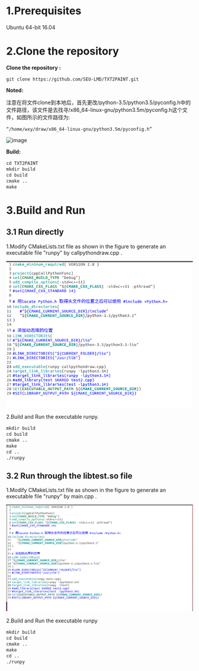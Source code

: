 # 1.Prerequisites

Ubuntu 64-bit 16.04

# 2.Clone the repository

**Clone the repository :**

```
git clone https://github.com/SEU-LMD/TXT2PAINT.git
```

**Noted:**

注意在将文件clone到本地后，首先更改/python-3.5/python3.5/pyconfig.h中的文件路径，该文件是去找寻/x86_64-linux-gnu/python3.5m/pyconfig.h这个文件，如图所示的文件路径为:

```
“/home/wxy/draw/x86_64-linux-gnu/python3.5m/pyconfig.h”
```

![image](https://github.com/SEU-LMD/TXT2PAINT/picture/2.PNG)

**Build:**

```
cd TXT2PAINT
mkdir build
cd build
cmake ..
make
```

# 3.Build and Run

## 3.1 Run directly

1.Modify CMakeLists.txt file as shown in the figure to generate an executable file "runpy" by callpythondraw.cpp .

![](readme.assets/2-16656573848451.PNG)

2.Build and Run the executable runpy.

```
mkdir build
cd build
cmake ..
make
cd ..
./runpy
```

## 3.2 Run through the libtest.so file

1.Modify CMakeLists.txt file as shown in the figure to generate an executable file "runpy" by main.cpp .

![](readme.assets/3.PNG)

2.Build and Run the executable runpy

```
mkdir build
cd build
cmake ..
make
cd ..
./runpy
```

